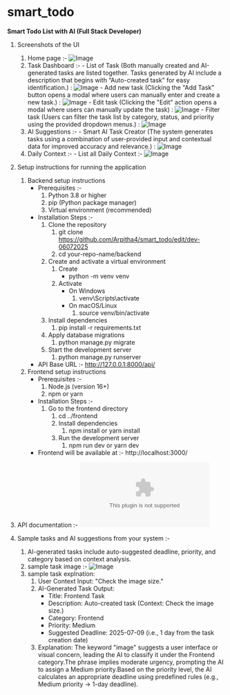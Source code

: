 # smart_todo

**Smart Todo List with AI (Full Stack Developer)**

1. Screenshots of the UI
     1. Home page :- ![Image](https://github.com/user-attachments/assets/358092e3-f313-4969-bd63-d17a82edd190)
     2. Task Dashboard :-
              - List of Task (Both manually created and AI-generated tasks are listed together. Tasks generated by AI include a description that begins with “Auto-created task” for easy identification.) : ![Image](https://github.com/user-attachments/assets/7b82ec3a-dd2c-4aba-bd12-e54ff2c6982d)
              - Add new task (Clicking the "Add Task" button opens a modal where users can manually enter and create a new task.) : ![Image](https://github.com/user-attachments/assets/554e7a20-a215-4db4-a74a-b6518dd053ff)
              - Edit task (Clicking the "Edit" action opens a modal where users can manually update the task) : ![Image](https://github.com/user-attachments/assets/c793719b-05b0-41dd-9012-9089265ccb15)
              - Filter task (Users can filter the task list by category, status, and priority using the provided dropdown menus.) : ![Image](https://github.com/user-attachments/assets/eed21649-3577-4d67-b317-27ab731203d1)
     3. AI Suggestions :-
              - Smart AI Task Creator (The system generates tasks using a combination of user-provided input and contextual data for improved accuracy and relevance.) : ![Image](https://github.com/user-attachments/assets/c375e78a-e3ef-4c28-b2cb-75d200c36ea7)
     4. Daily Context :-
              - List all Daily Context :- ![Image](https://github.com/user-attachments/assets/3b8628ad-bd57-4e0d-ace1-92d2ddb0e79b)
        
2. Setup instructions for running the application
     1. Backend setup instructions
          - Prerequisites :-
            1. Python 3.8 or higher
            2. pip (Python package manager)
            3. Virtual environment (recommended)
          - Installation Steps :-
               1. Clone the repository
                  1. git clone https://github.com/Arpitha4/smart_todo/edit/dev-06072025
                  2. cd your-repo-name/backend
               2. Create and activate a virtual environment
                  1. Create
                     * python -m venv venv
                  3. Activate
                     * On Windows
                       1. venv\Scripts\activate
                     * On macOS/Linux
                       1. source venv/bin/activate
               3. Install dependencies
                   1. pip install -r requirements.txt
               4. Apply database migrations
                   1. python manage.py migrate
               5. Start the development server
                    1. python manage.py runserver
          - API Base URL :- http://127.0.0.1:8000/api/
     2. Frontend setup instructions
          - Prerequisites :-
               1. Node.js (version 16+)
               2. npm or yarn
          - Installation Steps :- 
               1. Go to the frontend directory
                  1. cd ../frontend
                  2. Install dependencies
                     1. npm install or yarn install
                   3. Run the development server
                      1. npm run dev or yarn dev
          - Frontend will be available at :- http://localhost:3000/
   

4. API documentation :- ![Documentation](https://github.com/Arpitha4/smart_todo/blob/dev-06072025/Documentation/Api%20Documentation.docx)

5. Sample tasks and AI suggestions from your system :-
   1. AI-generated tasks include auto-suggested deadline, priority, and category based on context analysis.
   2. sample task image :- ![Image](https://github.com/user-attachments/assets/5abf57be-0e50-4595-a2c9-ab55d9e21adf)
   3. sample task explnation:
         1. User Context Input: "Check the image size."
         2. AI-Generated Task Output:
               - Title: Frontend Task
               - Description: Auto-created task (Context: Check the image size.)
               - Category: Frontend
               - Priority: Medium
               - Suggested Deadline: 2025-07-09 (i.e., 1 day from the task creation date)
         3. Explanation:
            The keyword "image" suggests a user interface or visual concern, leading the AI to classify it under the Frontend category.The phrase implies moderate urgency, prompting the AI to assign a Medium priority.Based on the priority level, the AI calculates an appropriate deadline using predefined rules (e.g., Medium priority → 1-day deadline).


      





